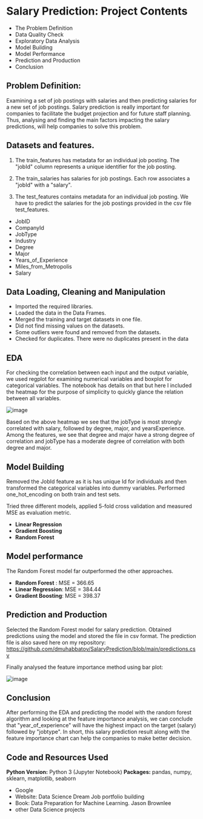 # Salary Prediction: Project Contents 
  
* The Problem Definition
* Data Quality Check
* Exploratory Data Analysis
* Model Building 
* Model Performance 
* Prediction and Production
* Conclusion


## Problem Definition:

Examining a set of job postings with salaries and then predicting salaries for a new set of job postings. Salary prediction is really important for companies to facilitate the budget projection and for future staff planning. Thus, analysing and finding the main factors impacting the salary predictions, will help companies to solve this problem.   


## Datasets and features. 

1. The train_features has metadata for an individual job posting. The "jobId" column represents a unique identifier for the job posting.

2. The train_salaries has salaries for job postings. Each row associates a "jobId" with a "salary".

3. The test_features contains metadata for an individual job posting. We have to predict the salaries for the job postings provided in the csv file test_features.

*	JobID
*	CompanyId
*	JobType 
*	Industry
*	Degree
*	Major
*	Years_of_Experience
*	Miles_from_Metropolis
*	Salary

 ## Data Loading, Cleaning and Manipulation
 
* Imported the required libraries. 
*	Loaded the data in the Data Frames. 
*	Merged the training and target datasets in one file.
*	Did not find missing values on the datasets.
*	Some outliers were found and removed from the datasets. 
*	Checked for duplicates. There were no duplicates present in the data 


## EDA

For checking the correlation between each input and the output variable, we used regplot for examining numerical variables and boxplot for categorical variables. The notebook has details on that but here I included the heatmap for the purpose of simplicity to quickly glance the relation between all variables. 


![image](https://user-images.githubusercontent.com/75549127/110561082-4f95c600-8104-11eb-8b19-4c3de86b7161.png)

Based on the above heatmap we see that the jobType is most strongly correlated with salary, followed by degree, major, and yearsExperience. Among the features, we see that degree and major have a strong degree of correlation and jobType has a moderate degree of correlation with both degree and major.

## Model Building 

Removed the JobId feature as it is has unique Id for individuals and then transformed the categorical variables into dummy variables. Performed one_hot_encoding on both train and test sets.    

Tried three different models, applied 5-fold cross validation and measured MSE as evaluation metric.

*	**Linear Regression**
*	**Gradient Boosting**
*	**Random Forest**

## Model performance
The Random Forest model far outperformed the other approaches. 
*	**Random Forest** : MSE = 366.65
*	**Linear Regression**: MSE = 384.44
*	**Gradient Boosting**: MSE = 398.37

## Prediction and Production 

  Selected the Random Forest model for salary prediction. Obtained predictions using the model and stored the file in csv format. The prediction file is also saved here on my repository: https://github.com/dmuhabbatov/SalaryPrediction/blob/main/predictions.csv 
 
 Finally analysed the feature importance method using bar plot:  
    

![image](https://user-images.githubusercontent.com/75549127/110562356-908eda00-8106-11eb-95a9-7252d9322715.png)



## Conclusion
  
  After performing the EDA and predicting the model with the random forest algorithm and looking at the feature importance analysis, we can conclude that "year_of_experience" will have the highest impact on the target (salary) followed by "jobtype". In short, this salary prediction result along with the feature importance chart can help the companies to make better decision.     

 ## Code and Resources Used 
**Python Version:** Python 3 (Jupyter Notebook)
**Packages:** pandas, numpy, sklearn, matplotlib, seaborn
* Google
* Website: Data Science Dream Job portfolio building 
* Book: Data Preparation for Machine Learning. Jason Brownlee
* other Data Science projects
